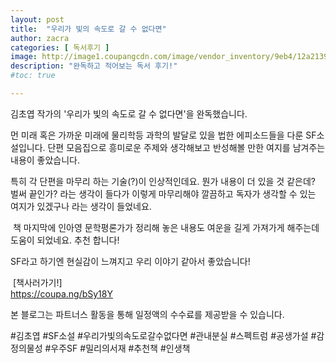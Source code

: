 ```yaml
---
layout: post
title:  "우리가 빛의 속도로 갈 수 없다면"
author: zacra
categories: [ 독서후기 ]
image: http://image1.coupangcdn.com/image/vendor_inventory/9eb4/12a2139ff1ca8c23cafeb221db38bf6f2988eba237ab17e8aee733c97412.png
description: "완독하고 적어보는 독서 후기!"
#toc: true

---
```

김초엽 작가의 '우리가 빛의 속도로 갈 수 없다면'을 완독했습니다.

먼 미래 혹은 가까운 미래에 물리학등 과학의 발달로 있을 법한 에피소드들을 다룬 SF소설입니다.
단편 모음집으로 흥미로운 주제와 생각해보고 반성해볼 만한 여지를 남겨주는 내용이 좋았습니다.


특히 각 단편을 마무리 하는 기술(?)이 인상적인데요.
뭔가 내용이 더 있을 것 같은데? 벌써 끝인가?
라는 생각이 들다가
이렇게 마무리해야 깔끔하고 독자가 생각할 수 있는 여지가 있겠구나 라는 생각이 들었네요. 

​
책 마지막에 인아영 문학평론가가 정리해 놓은 내용도 여운을 길게 가져가게 해주는데 도움이 되었네요.
추천 합니다!


SF라고 하기엔 현실감이 느껴지고 우리 이야기 같아서 좋았습니다!

​
​[책사러가기!]<br/>
<a href="https://coupa.ng/bSy18Y">https://coupa.ng/bSy18Y</a> <br/>

본 블로그는 파트너스 활동을 통해 일정액의 수수료를 제공받을 수 있습니다.



#김초엽 #SF소설 #우리가빛의속도로갈수없다면 #관내분실 #스펙트럼 #공생가설 #감정의물성 #우주SF #밀리의서재 #추천책 #인생책
